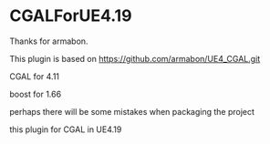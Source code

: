 # CGALForUE4.19

Thanks for armabon.

This plugin is based on https://github.com/armabon/UE4_CGAL.git 

CGAL for 4.11

boost for 1.66

perhaps there will be some mistakes when packaging the project

this plugin for CGAL in UE4.19
